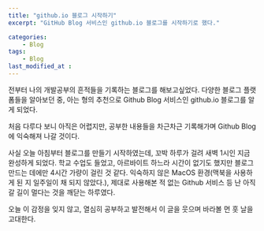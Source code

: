 ```yaml
---
title: "github.io 블로그 시작하기"
excerpt: "GitHub Blog 서비스인 github.io 블로그를 시작하기로 했다."

categories:
	- Blog
tags:
	- Blog
last_modified_at : 
---
```


전부터 나의 개발공부의 흔적들을 기록하는 블로그를 해보고싶었다.
다양한 블로그 플랫폼들을 알아보던 중, 아는 형의 추천으로 Github Blog 서비스인 github.io 블로그를 알게 되었다.

처음 다루다 보니 아직은 어렵지만, 공부한 내용들을 차근차근 기록해가며 Github Blog에 익숙해져 나갈 것이다.

사실 오늘 아침부터 블로그를 만들기 시작하였는데, 꼬박 하루가 걸려 새벽 1시인 지금 완성하게 되었다.
학교 수업도 들었고, 아르바이트 하느라 시간이 없기도 했지만 블로그 만드는 데에만 4시간 가량이 걸린 것 같다.
익숙하지 않은 MacOS 환경(맥북을 사용하게 된 지 일주일이 채 되지 않았다.), 제대로 사용해본 적 없는 Github 서비스 등 난 아직 갈 길이 멀다는 것을 깨닫는 하루였다.

오늘 이 감정을 잊지 않고, 열심히 공부하고 발전해서 이 글을 웃으며 바라볼 먼 훗 날을 고대한다.
